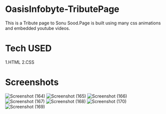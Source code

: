 # OasisInfobyte-TributePage

This is a Tribute page to Sonu Sood.Page is built using many css animations and embedded youtube videos.

# Tech USED
1.HTML
2.CSS

# Screenshots
![Screenshot (164)](https://github.com/SammithaS/OasisInfobyte-TributePage/assets/121117205/4e3996f9-ece9-4580-9a20-3d27916d0ad6)
![Screenshot (165)](https://github.com/SammithaS/OasisInfobyte-TributePage/assets/121117205/f9281624-c6cd-47d0-a9db-8e07067d281a)
![Screenshot (166)](https://github.com/SammithaS/OasisInfobyte-TributePage/assets/121117205/3f1c6398-2cd2-443d-8715-3e455a0451e2)
![Screenshot (167)](https://github.com/SammithaS/OasisInfobyte-TributePage/assets/121117205/d3df64e1-8283-46f8-bddb-9445fbc96474)
![Screenshot (168)](https://github.com/SammithaS/OasisInfobyte-TributePage/assets/121117205/29c062a3-07d6-448b-9b9f-75ac58ee43df)
![Screenshot (170)](https://github.com/SammithaS/OasisInfobyte-TributePage/assets/121117205/c2682541-b4b6-4593-bf23-2498ec947c7e)
![Screenshot (169)](https://github.com/SammithaS/OasisInfobyte-TributePage/assets/121117205/6a873667-aafe-4667-b184-0b10e22b4bc2)






